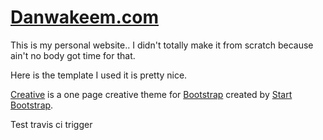 # [Danwakeem.com](https://www.danwakeem.com)

This is my personal website.. I didn't totally make it from scratch because ain't no body got time for that.

Here is the template I used it is pretty nice.

[Creative](http://startbootstrap.com/template-overviews/creative/) is a one page creative theme for [Bootstrap](http://getbootstrap.com/) created by [Start Bootstrap](http://startbootstrap.com/).

Test travis ci trigger
